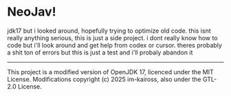 # NeoJav!

jdk17 but i looked around, hopefully trying to optimize old code. 
this isnt really anything serious, this is just a side project.
i dont really know how to code but i'll look around and get help from codex or cursor.
theres probably a shit ton of errors but this is just a test and i'll probaly abandon it



--------------------------------------
This project is a modified version of OpenJDK 17, licenced under the MIT License.
Modifications copyright (c) 2025 im-kaiross, also under the GTL-2.0 License.
